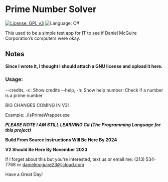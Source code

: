 # Prime Number Solver
[![License: GPL v3](https://img.shields.io/github/license/DanielLMcGuire/PrimeNumberSolver)](https://www.gnu.org/licenses/old-licenses/gpl-3.0) ![Language: C#](https://img.shields.io/badge/language-C%23-green)

This used to be a simple test app for IT to see if Daniel McGuire Corporation’s computers were okay.
## Notes
**Since I wrote it, I thought I should attach a GNU license and upload it here.**

### Usage:
  --credits, -c: Show credits
  --help, -h: Show help
  number: Check if a number is a prime number

BIG CHANGES COMING IN V3!

Example: ./IsPrimeWrapper.exe <Number> <Arguments>

***PLEASE NOTE I AM STILL LEARNING C# (The Programming Language for this project)***

**Build From Source Instructions Will Be Here By 2024**

**V2 Should Be Here By November 2023**

If I forget about this but you're interested, text us or email me:
(213) 534-7768 or danielmcguire23@icloud.com


Have a Great Day!
